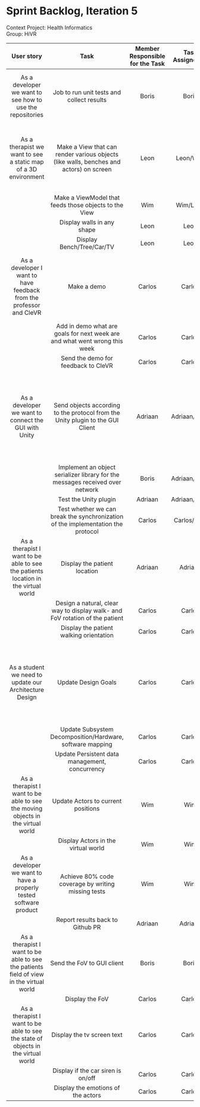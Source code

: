 # Sprint Backlog, Iteration 5

Context Project: Health Informatics  
Group: HiVR

| User story | Task | Member Responsible for the Task | Task Assigned to | Estimated Effort per Task | Priority(A-E) | Reason |
| :--------: | :--: | :-----------------------------: | :--------------: | :-----------------------: | :-----------: | :---- |
| As a developer we want to see how to use the repositories | Job to run unit tests and collect results | Boris | Boris | 3 | A | CI is very important for developing. Automating running tests is also very important. |
| As a therapist we want to see a static map of a 3D environment | Make a View that can render various objects (like walls, benches and actors) on screen | Leon | Leon/Wim | 10 | A | This is the basic requirements that CleVR want. A static map. It is important that we finish it this week. |
|  | Make a ViewModel that feeds those objects to the View | Wim | Wim/Leon | 16 | A | |
|  | Display walls in any shape | Leon | Leon | 4 | A | |
|  | Display Bench/Tree/Car/TV | Leon | Leon | 3 | A | |
| As a developer I want to have feedback from the professor and CleVR | Make a demo  | Carlos | Carlos | 4 | A | High priority because the communication with the stakeholders is an important factor in the development process |
|  | Add in demo what are goals for next week are and what went wrong this week | Carlos | Carlos | 1 | B | |
|  | Send the demo for feedback to CleVR | Carlos | Carlos | 1 | C | |
| As a developer we want to connect the GUI with Unity | Send objects according to the protocol from the Unity plugin to the GUI Client | Adriaan | Adriaan/Boris | 16 | A | There will be no data without the Unity connection. This user story is needed for the basic requirements that need to be implemented this week. |
|  | Implement an object serializer library for the messages received over network | Boris | Adriaan/Boris | 10 | A | |
|  | Test the Unity plugin | Adriaan | Adriaan/Boris | 6 | C | |
|  | Test whether we can break the synchronization of the implementation the protocol | Carlos | Carlos/Wim | 6 | C | |
| As a therapist I want to be able to see the patients location in the virtual world | Display the patient location | Adriaan | Adriaan | 2 | A | While showing the static player is imporant, the dynamic FoV and walking is a lower priority |
|  | Design a natural, clear way to display walk- and FoV rotation of the patient | Carlos | Carlos | 4 | B | |
|  | Display the patient walking orientation | Carlos | Carlos | 4 | C | |
| As a student we need to update our Architecture Design | Update Design Goals | Carlos | Carlos | 2 | B | B-priority because it is important that we keep track of our design because it will make developing more clear for the developers and the TA |
|  | Update Subsystem Decomposition/Hardware, software mapping | Carlos | Carlos | 2 | B | |
|  | Update Persistent data management, concurrency | Carlos | Carlos | 2 | B | |
| As a therapist I want to be able to see the moving objects in the virtual world | Update Actors to current positions | Wim | Wim | 6 | B | B-priority because this is also part of the main requirements to have a dynamic map |
|  | Display Actors in the virtual world | Wim | Wim | 3 | B | |
| As a developer we want to have a properly tested software product | Achieve 80% code coverage by writing missing tests | Wim | Wim | 6 | B | Good testing is important! |
|  | Report results back to Github PR | Adriaan | Adriaan | 2 | C | |
| As a therapist I want to be able to see the patients field of view in the virtual world | Send the FoV to GUI client | Boris | Boris | 2 | C | Hard to implement but not a very imporant requirement |
|  | Display the FoV | Carlos | Carlos | 2 | C | |
| As a therapist I want to be able to see the state of objects in the virtual world | Display the tv screen text | Carlos | Carlos | 2 | D | Important requirement for the dynamic map. This is not needed to be finished this sprint. |
|  | Display if the car siren is on/off | Carlos | Carlos | 2 | D | |
|  | Display the emotions of the actors | Carlos | Carlos | 4 | D | |